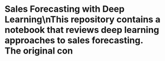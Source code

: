 # Sales Forecasting with Deep Learning\nThis repository contains a notebook that reviews deep learning approaches to sales forecasting. The original con